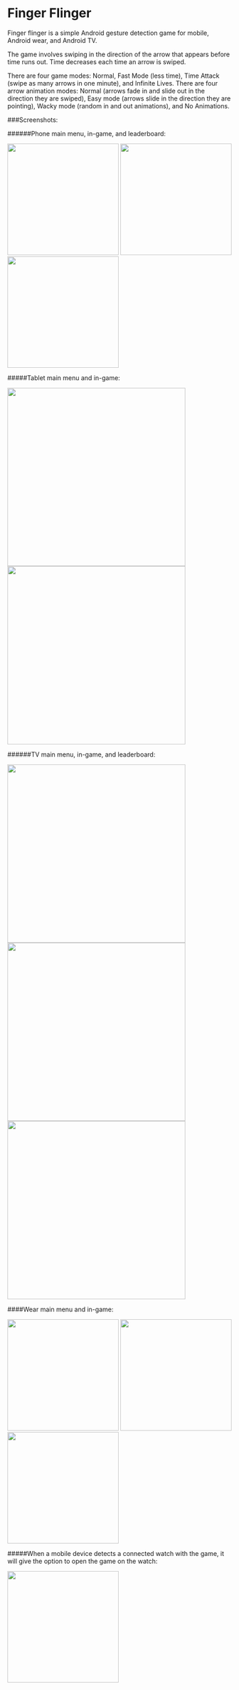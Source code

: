 # Finger Flinger
Finger flinger is a simple Android gesture detection game for mobile, Android wear, and Android TV.

The game involves swiping in the direction of the arrow that appears before time runs out.  Time decreases each time an arrow is swiped.

There are four game modes: Normal, Fast Mode (less time), Time Attack (swipe as many arrows in one minute), and Infinite Lives.
There are four arrow animation modes: Normal (arrows fade in and slide out in the direction they are swiped), Easy mode (arrows slide in the direction they are pointing), Wacky mode (random in and out animations), and No Animations.

###Screenshots:

######Phone main menu, in-game, and leaderboard:

<img src="http://benwu.ca/fingerflinger/mobile_menu_small.png" width="250" />
<img src="http://benwu.ca/fingerflinger/mobile_ingame_small.png" width="250" />
<img src="http://benwu.ca/fingerflinger/mobile_scoreboard_small.png" width="250" />

#####Tablet main menu and in-game:

<img src="http://benwu.ca/fingerflinger/tablet_menu.png" width="400" />
<img src="http://benwu.ca/fingerflinger/tablet_ingame.png" width="400" />

######TV main menu, in-game, and leaderboard:

<img src="http://benwu.ca/fingerflinger/tv_menu.png" width="400" />
<img src="http://benwu.ca/fingerflinger/tv_ingame.png" width="400" />
<img src="http://benwu.ca/fingerflinger/tv_scoreboard.png" width="400" />

####Wear main menu and in-game:

<img src="http://benwu.ca/fingerflinger/wear_menu.png" width="250" />
<img src="http://benwu.ca/fingerflinger/wear_ingame.png" width="250" />
<img src="http://benwu.ca/fingerflinger/wear_ingame2.png" width="250" />

#####When a mobile device detects a connected watch with the game, it will give the option to open the game on the watch:

<img src="http://benwu.ca/fingerflinger/phone_watch_option.png" width="250" />
